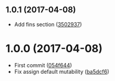 <a name="1.0.1"></a>
## 1.0.1 (2017-04-08)

* Add fins section ([3502937](https://github.com/kikobeats/lpwind-api/commit/3502937))



<a name="1.0.0"></a>
# 1.0.0 (2017-04-08)

* First commit ([054f644](https://github.com/kikobeats/lpwind-api/commit/054f644))
* Fix assign default mutability ([ba5dcf6](https://github.com/kikobeats/lpwind-api/commit/ba5dcf6))



